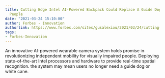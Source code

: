 ```yaml
---
title: Cutting Edge Intel AI-Powered Backpack Could Replace A Guide Dog For Blind
  People
date: "2021-03-24 15:10:00"
author: Forbes - Innovation
authorlink: https://www.forbes.com/sites/gusalexiou/2021/03/24/cutting-edge-intel-ai-powered-backpack-could-replace-a-guide-dog-for-blind-people/
tags:
- Forbes-Innovation
---
```

An innovative AI-powered wearable camera system holds promise in revolutionizing independent mobility for visually impaired people. Deploying state-of-the-art Intel processors and hardware to provide real-time spatial recognition. the system may mean users no longer need a guide dog or white cane.